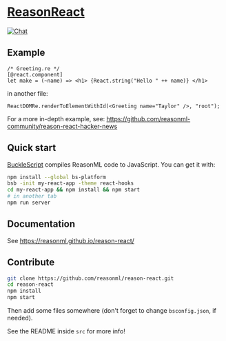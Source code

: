 # [ReasonReact](https://reasonml.github.io/reason-react/)

[![Chat](https://img.shields.io/discord/235176658175262720.svg?logo=discord&colorb=blue)](https://discord.gg/reasonml)

## Example

```reason
/* Greeting.re */
[@react.component]
let make = (~name) => <h1> {React.string("Hello " ++ name)} </h1>
```

in another file:

```reason
ReactDOMRe.renderToElementWithId(<Greeting name="Taylor" />, "root");
```

For a more in-depth example, see: https://github.com/reasonml-community/reason-react-hacker-news

## Quick start

[BuckleScript](http://bucklescript.github.io/) compiles ReasonML code to JavaScript. You can get it with:

```sh
npm install --global bs-platform
bsb -init my-react-app -theme react-hooks
cd my-react-app && npm install && npm start
# in another tab
npm run server
```

## Documentation

See https://reasonml.github.io/reason-react/

## Contribute

```sh
git clone https://github.com/reasonml/reason-react.git
cd reason-react
npm install
npm start
```

Then add some files somewhere (don't forget to change `bsconfig.json`, if needed).

See the README inside `src` for more info!
